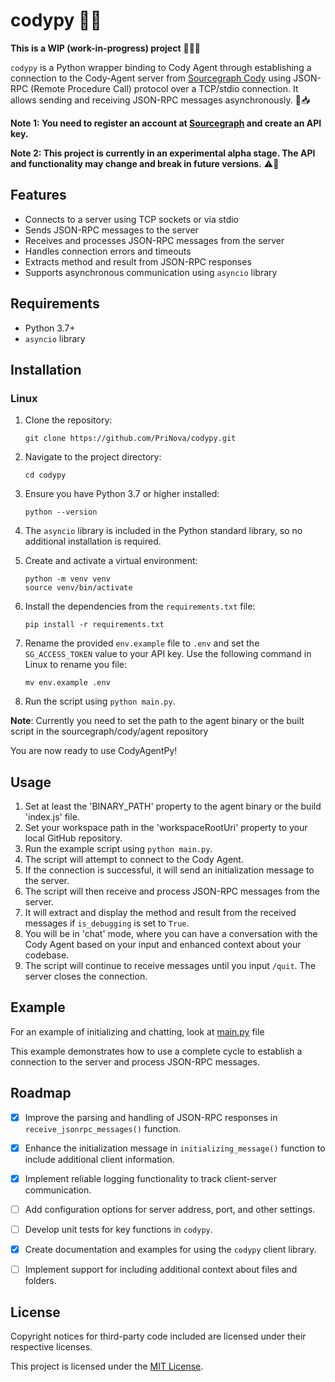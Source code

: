 # codypy 🐍🤖

**This is a WIP (work-in-progress) project** 🚧👷‍♂️

`codypy` is a Python wrapper binding to Cody Agent through establishing a connection to the Cody-Agent server from [Sourcegraph Cody](https://github.com/sourcegraph/cody) using JSON-RPC (Remote Procedure Call) protocol over a TCP/stdio connection. It allows sending and receiving JSON-RPC messages asynchronously. 📨📥

**Note 1: You need to register an account at [Sourcegraph](https://sourcegraph.com/) and create an API key.**

**Note 2: This project is currently in an experimental alpha stage. The API and functionality may change and break in future versions.** ⚠️🔧



## Features

- Connects to a server using TCP sockets or via stdio
- Sends JSON-RPC messages to the server
- Receives and processes JSON-RPC messages from the server
- Handles connection errors and timeouts
- Extracts method and result from JSON-RPC responses
- Supports asynchronous communication using `asyncio` library

## Requirements

- Python 3.7+
- `asyncio` library

## Installation
### Linux

1. Clone the repository:
   ```
   git clone https://github.com/PriNova/codypy.git
   ```

1. Navigate to the project directory:
   ```
   cd codypy
   ```

1. Ensure you have Python 3.7 or higher installed:
   ```
   python --version
   ```

1. The `asyncio` library is included in the Python standard library, so no additional installation is required.

1. Create and activate a virtual environment:
   ```
   python -m venv venv
   source venv/bin/activate
   ```

1. Install the dependencies from the `requirements.txt` file:
   ```
   pip install -r requirements.txt
   ```

1. Rename the provided `env.example` file to `.env` and set the `SG_ACCESS_TOKEN` value to your API key. Use the following command in Linux to rename you file: 
   ```
   mv env.example .env
   ```

1. Run the script using `python main.py`.

**Note**: Currently you need to set the path to the agent binary or the built script in the sourcegraph/cody/agent repository



You are now ready to use CodyAgentPy!


## Usage

1. Set at least the 'BINARY_PATH' property to the agent binary or the build 'index.js' file.
1. Set your workspace path in the 'workspaceRootUri' property to your local GitHub repository.
1. Run the example script using `python main.py`.
1. The script will attempt to connect to the Cody Agent.
1. If the connection is successful, it will send an initialization message to the server.
1. The script will then receive and process JSON-RPC messages from the server.
1. It will extract and display the method and result from the received messages if `is_debugging` is set to `True`.
1. You will be in 'chat' mode, where you can have a conversation with the Cody Agent based on your input and enhanced context about your codebase.
1. The script will continue to receive messages until you input `/quit`. The server closes the connection.

## Example

For an example of initializing and chatting, look at [main.py](https://github.com/PriNova/codypy/blob/main/main.py) file

This example demonstrates how to use a complete cycle to establish a connection to the server and process JSON-RPC messages.

## Roadmap

- [x] Improve the parsing and handling of JSON-RPC responses in `receive_jsonrpc_messages()` function.
- [x] Enhance the initialization message in `initializing_message()` function to include additional client information.
- [x] Implement reliable logging functionality to track client-server communication.
- [ ] Add configuration options for server address, port, and other settings.
- [ ] Develop unit tests for key functions in `codypy`.
- [x] Create documentation and examples for using the `codypy` client library.
- [ ] Implement support for including additional context about files and folders.


## License

Copyright notices for third-party code included are licensed under their respective licenses.

This project is licensed under the [MIT License](LICENSE).
